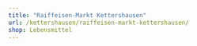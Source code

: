 ```yaml
---
title: "Raiffeisen-Markt Kettershausen"
url: /kettershausen/raiffeisen-markt-kettershausen/
shop: Lebensmittel
---
```

